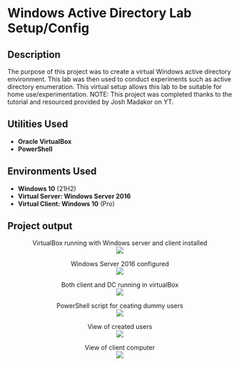 <h1>Windows Active Directory Lab Setup/Config</h1>

<h2>Description</h2>
The purpose of this project was to create a virtual Windows active directory environment. This lab was then used to conduct experiments such as active directory enumeration. This virtual setup allows this lab to be suitable for home use/experimentation. 
NOTE: This project was completed thanks to the tutorial and resourced provided by Josh Madakor on YT.
<br />


<h2>Utilities Used</h2>

- <b>Oracle VirtualBox</b> 
- <b>PowerShell</b>

<h2>Environments Used </h2>

- <b>Windows 10</b> (21H2)
- <b>Virtual Server: Windows Server 2016</b>
- <b>Virtual Client: Windows 10</b> (Pro)

<h2>Project output</h2>

<p align="center">
VirtualBox running with Windows server and client installed<br/>
<img src="https://i.imgur.com/xtqrV32.jpg"/>
<br />

<p align="center">
Windows Server 2016 configured<br/>
<img src="https://i.imgur.com/VPlzp4d.jpg"/>
<br />

<p align="center">
Both client and DC running in virtualBox<br/>
<img src="https://i.imgur.com/5rKoQRt.jpg"/>
<br />

<p align="center">
PowerShell script for ceating dummy users<br/>
<img src="https://i.imgur.com/03suBVj.jpg"/>
<br />

<p align="center">
View of created users<br/>
<img src="https://i.imgur.com/6MUi8nQ.jpg"/>
<br />

<p align="center">
View of client computer<br/>
<img src="https://i.imgur.com/w2LBVpx.jpg"/>
<br />

</p>

<!--
 ```diff
- text in red
+ text in green
! text in orange
# text in gray
@@ text in purple (and bold)@@
```
--!>
